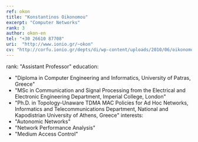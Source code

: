 ```yaml
---
ref: okon
title: "Konstantinos Oikonomou"
excerpt: "Computer Networks"
rank: 3
author: okon-en
tel: "+30 26610 87708"
uri:  "http://www.ionio.gr/~okon"
cv: "http://corfu.ionio.gr/depts/di/wp-content/uploads/2010/06/oikonomou_cv_gr_2011.pdf"
---
```


rank: "Assistant Professor"
education:
  - "Diploma in Computer Engineering and Informatics, University of Patras, Greece"
  - "MSc in Communication and Signal Processing from the Electrical and Electronic Engineering Department, Imperial College, London"
  - "Ph.D. in Topology-Unaware TDMA MAC Policies for Ad Hoc Networks, Informatics and Telecommunications Department, National and Kapodistrian University of Athens, Greece"
interests:
  - "Autonomic Networks"
  - "Network Performance Analysis"
  - "Medium Access Control"

